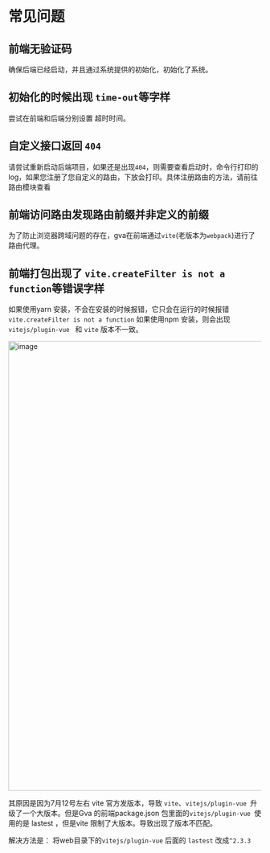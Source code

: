 # 常见问题

## 前端无验证码
 确保后端已经启动，并且通过系统提供的初始化，初始化了系统。

## 初始化的时候出现 `time-out`等字样
 尝试在前端和后端分别设置 超时时间。

## 自定义接口返回 `404`
请尝试重新启动后端项目，如果还是出现`404`，则需要查看启动时，命令行打印的log，如果您注册了您自定义的路由，下放会打印。具体注册路由的方法，请前往路由模块查看

## 前端访问路由发现路由前缀并非定义的前缀
为了防止浏览器跨域问题的存在，gva在前端通过`vite`(老版本为`webpack`)进行了路由代理。

## 前端打包出现了 `vite.createFilter is not a function`等错误字样
如果使用yarn 安装，不会在安装的时候报错，它只会在运行的时候报错` vite.createFilter is not a function`
如果使用npm 安装，则会出现 `vitejs/plugin-vue ` 和 `vite` 版本不一致。

<img width="895" alt="image" src="https://user-images.githubusercontent.com/56402715/179184409-a3eafab6-52b5-48f1-8e99-c94efb7c016d.png">



其原因是因为7月12号左右 vite 官方发版本，导致 `vite`、`vitejs/plugin-vue `升级了一个大版本。但是Gva 的前端package.json 包里面的`vitejs/plugin-vue `使用的是 lastest ，但是vite 限制了大版本。导致出现了版本不匹配。

解决方法是： 将web目录下的`vitejs/plugin-vue` 后面的 `lastest` 改成`^2.3.3`
